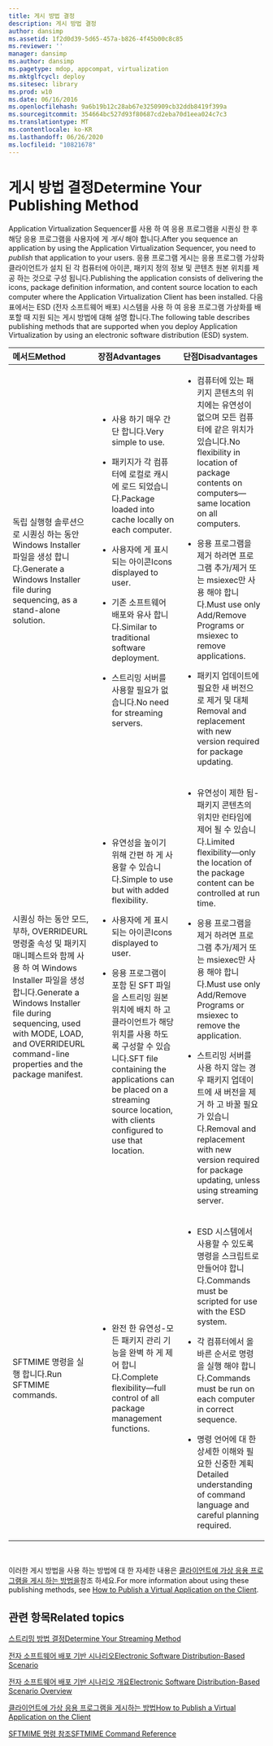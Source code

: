 ```yaml
---
title: 게시 방법 결정
description: 게시 방법 결정
author: dansimp
ms.assetid: 1f2d0d39-5d65-457a-b826-4f45b00c8c85
ms.reviewer: ''
manager: dansimp
ms.author: dansimp
ms.pagetype: mdop, appcompat, virtualization
ms.mktglfcycl: deploy
ms.sitesec: library
ms.prod: w10
ms.date: 06/16/2016
ms.openlocfilehash: 9a6b19b12c28ab67e3250909cb32ddb8419f399a
ms.sourcegitcommit: 354664bc527d93f80687cd2eba70d1eea024c7c3
ms.translationtype: MT
ms.contentlocale: ko-KR
ms.lasthandoff: 06/26/2020
ms.locfileid: "10821678"
---
```

# <span data-ttu-id="37ebb-103">게시 방법 결정</span><span class="sxs-lookup"><span data-stu-id="37ebb-103">Determine Your Publishing Method</span></span>


<span data-ttu-id="37ebb-104">Application Virtualization Sequencer를 사용 하 여 응용 프로그램을 시퀀싱 한 후 해당 응용 프로그램을 사용자에 게 *게시* 해야 합니다.</span><span class="sxs-lookup"><span data-stu-id="37ebb-104">After you sequence an application by using the Application Virtualization Sequencer, you need to *publish* that application to your users.</span></span> <span data-ttu-id="37ebb-105">응용 프로그램 게시는 응용 프로그램 가상화 클라이언트가 설치 된 각 컴퓨터에 아이콘, 패키지 정의 정보 및 콘텐츠 원본 위치를 제공 하는 것으로 구성 됩니다.</span><span class="sxs-lookup"><span data-stu-id="37ebb-105">Publishing the application consists of delivering the icons, package definition information, and content source location to each computer where the Application Virtualization Client has been installed.</span></span> <span data-ttu-id="37ebb-106">다음 표에서는 ESD (전자 소프트웨어 배포) 시스템을 사용 하 여 응용 프로그램 가상화를 배포할 때 지원 되는 게시 방법에 대해 설명 합니다.</span><span class="sxs-lookup"><span data-stu-id="37ebb-106">The following table describes publishing methods that are supported when you deploy Application Virtualization by using an electronic software distribution (ESD) system.</span></span>

<table>
<colgroup>
<col width="33%" />
<col width="33%" />
<col width="33%" />
</colgroup>
<thead>
<tr class="header">
<th align="left"><span data-ttu-id="37ebb-107">메서드</span><span class="sxs-lookup"><span data-stu-id="37ebb-107">Method</span></span></th>
<th align="left"><span data-ttu-id="37ebb-108">장점</span><span class="sxs-lookup"><span data-stu-id="37ebb-108">Advantages</span></span></th>
<th align="left"><span data-ttu-id="37ebb-109">단점</span><span class="sxs-lookup"><span data-stu-id="37ebb-109">Disadvantages</span></span></th>
</tr>
</thead>
<tbody>
<tr class="odd">
<td align="left"><p><span data-ttu-id="37ebb-110">독립 실행형 솔루션으로 시퀀싱 하는 동안 Windows Installer 파일을 생성 합니다.</span><span class="sxs-lookup"><span data-stu-id="37ebb-110">Generate a Windows Installer file during sequencing, as a stand-alone solution.</span></span></p></td>
<td align="left"><ul>
<li><p><span data-ttu-id="37ebb-111">사용 하기 매우 간단 합니다.</span><span class="sxs-lookup"><span data-stu-id="37ebb-111">Very simple to use.</span></span></p></li>
<li><p><span data-ttu-id="37ebb-112">패키지가 각 컴퓨터에 로컬로 캐시에 로드 되었습니다.</span><span class="sxs-lookup"><span data-stu-id="37ebb-112">Package loaded into cache locally on each computer.</span></span></p></li>
<li><p><span data-ttu-id="37ebb-113">사용자에 게 표시 되는 아이콘</span><span class="sxs-lookup"><span data-stu-id="37ebb-113">Icons displayed to user.</span></span></p></li>
<li><p><span data-ttu-id="37ebb-114">기존 소프트웨어 배포와 유사 합니다.</span><span class="sxs-lookup"><span data-stu-id="37ebb-114">Similar to traditional software deployment.</span></span></p></li>
<li><p><span data-ttu-id="37ebb-115">스트리밍 서버를 사용할 필요가 없습니다.</span><span class="sxs-lookup"><span data-stu-id="37ebb-115">No need for streaming servers.</span></span></p></li>
</ul></td>
<td align="left"><ul>
<li><p><span data-ttu-id="37ebb-116">컴퓨터에 있는 패키지 콘텐츠의 위치에는 유연성이 없으며 모든 컴퓨터에 같은 위치가 있습니다.</span><span class="sxs-lookup"><span data-stu-id="37ebb-116">No flexibility in location of package contents on computers—same location on all computers.</span></span></p></li>
<li><p><span data-ttu-id="37ebb-117">응용 프로그램을 제거 하려면 프로그램 추가/제거 또는 msiexec만 사용 해야 합니다.</span><span class="sxs-lookup"><span data-stu-id="37ebb-117">Must use only Add/Remove Programs or msiexec to remove applications.</span></span></p></li>
<li><p><span data-ttu-id="37ebb-118">패키지 업데이트에 필요한 새 버전으로 제거 및 대체</span><span class="sxs-lookup"><span data-stu-id="37ebb-118">Removal and replacement with new version required for package updating.</span></span></p></li>
</ul></td>
</tr>
<tr class="even">
<td align="left"><p><span data-ttu-id="37ebb-119">시퀀싱 하는 동안 모드, 부하, OVERRIDEURL 명령줄 속성 및 패키지 매니페스트와 함께 사용 하 여 Windows Installer 파일을 생성 합니다.</span><span class="sxs-lookup"><span data-stu-id="37ebb-119">Generate a Windows Installer file during sequencing, used with MODE, LOAD, and OVERRIDEURL command-line properties and the package manifest.</span></span></p></td>
<td align="left"><ul>
<li><p><span data-ttu-id="37ebb-120">유연성을 높이기 위해 간편 하 게 사용할 수 있습니다.</span><span class="sxs-lookup"><span data-stu-id="37ebb-120">Simple to use but with added flexibility.</span></span></p></li>
<li><p><span data-ttu-id="37ebb-121">사용자에 게 표시 되는 아이콘</span><span class="sxs-lookup"><span data-stu-id="37ebb-121">Icons displayed to user.</span></span></p></li>
<li><p><span data-ttu-id="37ebb-122">응용 프로그램이 포함 된 SFT 파일을 스트리밍 원본 위치에 배치 하 고 클라이언트가 해당 위치를 사용 하도록 구성할 수 있습니다.</span><span class="sxs-lookup"><span data-stu-id="37ebb-122">SFT file containing the applications can be placed on a streaming source location, with clients configured to use that location.</span></span></p></li>
</ul></td>
<td align="left"><ul>
<li><p><span data-ttu-id="37ebb-123">유연성이 제한 됨-패키지 콘텐츠의 위치만 런타임에 제어 될 수 있습니다.</span><span class="sxs-lookup"><span data-stu-id="37ebb-123">Limited flexibility—only the location of the package content can be controlled at run time.</span></span></p></li>
<li><p><span data-ttu-id="37ebb-124">응용 프로그램을 제거 하려면 프로그램 추가/제거 또는 msiexec만 사용 해야 합니다.</span><span class="sxs-lookup"><span data-stu-id="37ebb-124">Must use only Add/Remove Programs or msiexec to remove the application.</span></span></p></li>
<li><p><span data-ttu-id="37ebb-125">스트리밍 서버를 사용 하지 않는 경우 패키지 업데이트에 새 버전을 제거 하 고 바꿀 필요가 있습니다.</span><span class="sxs-lookup"><span data-stu-id="37ebb-125">Removal and replacement with new version required for package updating, unless using streaming server.</span></span></p></li>
</ul></td>
</tr>
<tr class="odd">
<td align="left"><p><span data-ttu-id="37ebb-126">SFTMIME 명령을 실행 합니다.</span><span class="sxs-lookup"><span data-stu-id="37ebb-126">Run SFTMIME commands.</span></span></p></td>
<td align="left"><ul>
<li><p><span data-ttu-id="37ebb-127">완전 한 유연성-모든 패키지 관리 기능을 완벽 하 게 제어 합니다.</span><span class="sxs-lookup"><span data-stu-id="37ebb-127">Complete flexibility—full control of all package management functions.</span></span></p></li>
</ul></td>
<td align="left"><ul>
<li><p><span data-ttu-id="37ebb-128">ESD 시스템에서 사용할 수 있도록 명령을 스크립트로 만들어야 합니다.</span><span class="sxs-lookup"><span data-stu-id="37ebb-128">Commands must be scripted for use with the ESD system.</span></span></p></li>
<li><p><span data-ttu-id="37ebb-129">각 컴퓨터에서 올바른 순서로 명령을 실행 해야 합니다.</span><span class="sxs-lookup"><span data-stu-id="37ebb-129">Commands must be run on each computer in correct sequence.</span></span></p></li>
<li><p><span data-ttu-id="37ebb-130">명령 언어에 대 한 상세한 이해와 필요한 신중한 계획</span><span class="sxs-lookup"><span data-stu-id="37ebb-130">Detailed understanding of command language and careful planning required.</span></span></p></li>
</ul></td>
</tr>
</tbody>
</table>

 

<span data-ttu-id="37ebb-131">이러한 게시 방법을 사용 하는 방법에 대 한 자세한 내용은 [클라이언트에 가상 응용 프로그램을 게시 하는 방법을](how-to-publish-a-virtual-application-on-the-client.md)참조 하세요.</span><span class="sxs-lookup"><span data-stu-id="37ebb-131">For more information about using these publishing methods, see [How to Publish a Virtual Application on the Client](how-to-publish-a-virtual-application-on-the-client.md).</span></span>

## <span data-ttu-id="37ebb-132">관련 항목</span><span class="sxs-lookup"><span data-stu-id="37ebb-132">Related topics</span></span>


[<span data-ttu-id="37ebb-133">스트리밍 방법 결정</span><span class="sxs-lookup"><span data-stu-id="37ebb-133">Determine Your Streaming Method</span></span>](determine-your-streaming-method.md)

[<span data-ttu-id="37ebb-134">전자 소프트웨어 배포 기반 시나리오</span><span class="sxs-lookup"><span data-stu-id="37ebb-134">Electronic Software Distribution-Based Scenario</span></span>](electronic-software-distribution-based-scenario.md)

[<span data-ttu-id="37ebb-135">전자 소프트웨어 배포 기반 시나리오 개요</span><span class="sxs-lookup"><span data-stu-id="37ebb-135">Electronic Software Distribution-Based Scenario Overview</span></span>](electronic-software-distribution-based-scenario-overview.md)

[<span data-ttu-id="37ebb-136">클라이언트에 가상 응용 프로그램을 게시하는 방법</span><span class="sxs-lookup"><span data-stu-id="37ebb-136">How to Publish a Virtual Application on the Client</span></span>](how-to-publish-a-virtual-application-on-the-client.md)

[<span data-ttu-id="37ebb-137">SFTMIME 명령 참조</span><span class="sxs-lookup"><span data-stu-id="37ebb-137">SFTMIME Command Reference</span></span>](sftmime--command-reference.md)

 

 





